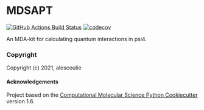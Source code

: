 MDSAPT
==============================
[//]: # (Badges)
[![GitHub Actions Build Status](https://github.com/REPLACE_WITH_OWNER_ACCOUNT/MDSAPT/workflows/CI/badge.svg)](https://github.com/REPLACE_WITH_OWNER_ACCOUNT/MDSAPT/actions?query=workflow%3ACI)
[![codecov](https://codecov.io/gh/REPLACE_WITH_OWNER_ACCOUNT/MDSAPT/branch/master/graph/badge.svg)](https://codecov.io/gh/REPLACE_WITH_OWNER_ACCOUNT/MDSAPT/branch/master)


An MDA-kit for calculating quantum interactions in psi4.

### Copyright

Copyright (c) 2021, alescoulie


#### Acknowledgements
 
Project based on the 
[Computational Molecular Science Python Cookiecutter](https://github.com/molssi/cookiecutter-cms) version 1.6.
